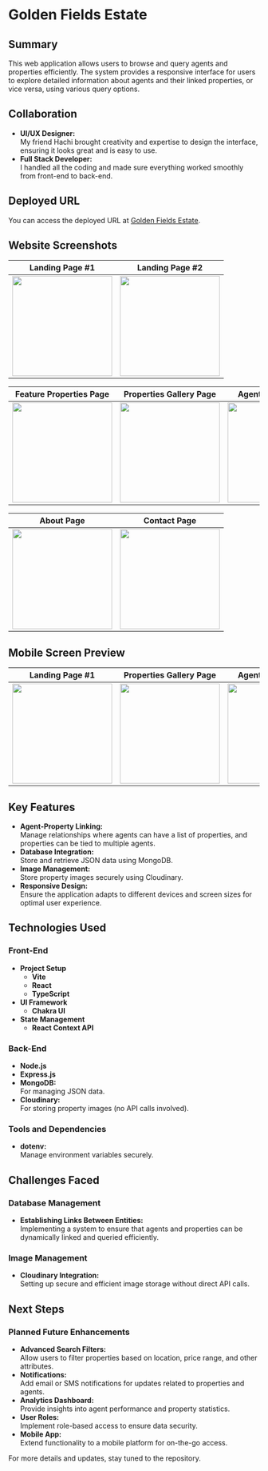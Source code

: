# Golden Fields Estate

## Summary

This web application allows users to browse and query agents and properties efficiently. The system provides a responsive interface for users to explore detailed information about agents and their linked properties, or vice versa, using various query options.

## Collaboration

- **UI/UX Designer:**
  </br>
  My friend Hachi brought creativity and expertise to design the interface, ensuring it looks great and is easy to use.
- **Full Stack Developer:**
   </br>
  I handled all the coding and made sure everything worked smoothly from front-end to back-end.

## Deployed URL

You can access the deployed URL at [Golden Fields Estate](https://golden-fields-estate.onrender.com/).

## Website Screenshots

|                                                                                        **Landing Page #1**                                                                                         |                                                                                      **Landing Page #2**                                                                                           |
| :------------------------------------------------------------------------------------------------------------------------------------------------------------------------------------------------: | :------------------------------------------------------------------------------------------------------------------------------------------------------------------------------------------------: |    
|    <a href="url"><img src="https://res.cloudinary.com/dulxbpc3s/image/upload/v1735720647/golden-fields/readme/golden-field-photoshoplandingpage_1_dqcbvh.jpg" align="center" width="200px" ></a>   |    <a href="url"><img src="https://res.cloudinary.com/dulxbpc3s/image/upload/v1735720645/golden-fields/readme/golden-field-photoshoplandingpage_2_fkzd2z.jpg" align="center" width="200px" ></a>   |


|                                                                                    **Feature Properties Page**                                                                                     |                                                                                   **Properties Gallery Page**                                                                                      |                                                                                      **Agents Gallery Page**                                                                                       | 
| :------------------------------------------------------------------------------------------------------------------------------------------------------------------------------------------------: | :------------------------------------------------------------------------------------------------------------------------------------------------------------------------------------------------: | :------------------------------------------------------------------------------------------------------------------------------------------------------------------------------------------------: |     
|   <a href="url"><img src="https://res.cloudinary.com/dulxbpc3s/image/upload/v1735719056/golden-fields/readme/golden-field-photoshopfeatureproperty_o87kpy.jpg" align="center" width="200px" ></a>  | <a href="url"><img src="https://res.cloudinary.com/dulxbpc3s/image/upload/v1735719056/golden-fields/readme/golden-field-photoshoppropertiesgallery_egsijb.jpg" align="center" width="200px" ></a>  |    <a href="url"><img src="https://res.cloudinary.com/dulxbpc3s/image/upload/v1735719049/golden-fields/readme/golden-field-photoshopagentsgallery_u8lfkx.jpg" align="center" width="200px" ></a>   |

|                                                                                           **About Page**                                                                                           |                                                                                        **Contact Page**                                                                                            |
| :------------------------------------------------------------------------------------------------------------------------------------------------------------------------------------------------: | :------------------------------------------------------------------------------------------------------------------------------------------------------------------------------------------------: |    
|       <a href="url"><img src="https://res.cloudinary.com/dulxbpc3s/image/upload/v1735719050/golden-fields/readme/golden-field-photoshopaboutpage_jgfphk.jpg" align="center" width="200px" ></a>    |     <a href="url"><img src="https://res.cloudinary.com/dulxbpc3s/image/upload/v1735719048/golden-fields/readme/golden-field-photoshopcontactpage_clq1tb.jpg" align="center" width="200px" ></a>    |

## Mobile Screen Preview

|                                                                                        **Landing Page #1**                                                                                         |                                                                                   **Properties Gallery Page**                                                                                      |                                                                                      **Agents Gallery Page**                                                                                       |                                                                                           **About Page**                                                                                           | 
| :------------------------------------------------------------------------------------------------------------------------------------------------------------------------------------------------: | :------------------------------------------------------------------------------------------------------------------------------------------------------------------------------------------------: | :------------------------------------------------------------------------------------------------------------------------------------------------------------------------------------------------: | :------------------------------------------------------------------------------------------------------------------------------------------------------------------------------------------------: |        
|            <a href="url"><img src="https://res.cloudinary.com/dulxbpc3s/image/upload/v1735722266/golden-fields/readme/gif/landingpage_gif_bw51jq.gif" align="center" width="200px" ></a>           |           <a href="url"><img src="https://res.cloudinary.com/dulxbpc3s/image/upload/v1735722465/golden-fields/readme/gif/propertiespage_gif_w7bsjk.gif" align="center" width="200px" ></a>         |             <a href="url"><img src="https://res.cloudinary.com/dulxbpc3s/image/upload/v1735722451/golden-fields/readme/gif/agentspage_gif_wpk0vj.gif" align="center" width="200px" ></a>           |             <a href="url"><img src="https://res.cloudinary.com/dulxbpc3s/image/upload/v1735722263/golden-fields/readme/gif/aboutpage_gif_ioqme5.gif" align="center" width="200px" ></a>            |

## Key Features

- **Agent-Property Linking:**
  </br>
  Manage relationships where agents can have a list of properties, and properties can be tied to multiple agents.
- **Database Integration:**
  </br>
  Store and retrieve JSON data using MongoDB.
- **Image Management:**
  </br>
  Store property images securely using Cloudinary.
- **Responsive Design:**
  </br>
  Ensure the application adapts to different devices and screen sizes for optimal user experience.

## Technologies Used

### Front-End

- **Project Setup**
  - **Vite**
  - **React**
  - **TypeScript**
- **UI Framework**
  - **Chakra UI**
- **State Management**
  - **React Context API**

### Back-End

- **Node.js**
- **Express.js**
- **MongoDB:**
  </br>
  For managing JSON data.
- **Cloudinary:**
  </br>
  For storing property images (no API calls involved).

### Tools and Dependencies

- **dotenv:**
  </br>
  Manage environment variables securely.

## Challenges Faced

### Database Management

- **Establishing Links Between Entities:**
  </br>
  Implementing a system to ensure that agents and properties can be dynamically linked and queried efficiently.

### Image Management

- **Cloudinary Integration:**
  </br>
  Setting up secure and efficient image storage without direct API calls.

## Next Steps

### Planned Future Enhancements

- **Advanced Search Filters:**
  </br>
  Allow users to filter properties based on location, price range, and other attributes.
- **Notifications:**
  </br>
  Add email or SMS notifications for updates related to properties and agents.
- **Analytics Dashboard:**
  </br>
  Provide insights into agent performance and property statistics.
- **User Roles:**
  </br>
  Implement role-based access to ensure data security.
- **Mobile App:**
  </br>
  Extend functionality to a mobile platform for on-the-go access.

For more details and updates, stay tuned to the repository.

